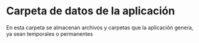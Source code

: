 # Carpeta de datos de la aplicación
En esta carpeta se almacenan archivos y carpetas que la aplicación genera, ya sean temporales o permanentes
